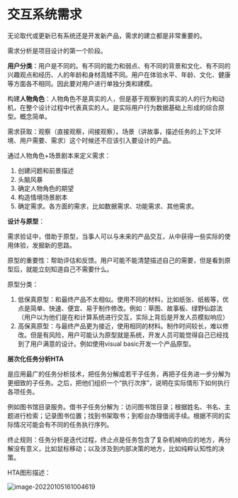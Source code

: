 # 交互系统需求

无论取代或更新已有系统还是开发新产品，需求的建立都是非常重要的。

需求分析是项目设计的第一个阶段。

**用户分类**：用户是不同的。有不同的能力和弱点、有不同的背景和文化、有不同的兴趣观点和经历、人的年龄和身材高矮不同。用户在体验水平、年龄、文化、健康等方面各不相同。因此要对用户进行单独分类和建模。

构建**人物角色**：人物角色不是真实的人，但是基于观察到的真实的人的行为和动机，在整个设计过程中代表真实的人。是实际用户行为数据基础上形成的综合原型。概念简单。

需求获取：观察（直接观察，间接观察）。场景（讲故事，描述任务的上下文环境、用户需要、需求）这个时候还不应该引入要设计的产品。

通过人物角色+场景剧本来定义需求：

1. 创建问题和前景描述
2. 头脑风暴
3. 确定人物角色的期望
4. 构造情境场景剧本
5. 确定需求。各方面的需求，比如数据需求、功能需求、其他需求。

**设计与原型**：

需求验证中，借助于原型，当事人可以与未来的产品交互，从中获得一些实际的使用体验，发掘新的思路。

原型的重要性：帮助评估和反馈。用户可能不能清楚描述自己的需要，但是看到原型后，就能立刻知道自己不需要什么。

原型分类：

1. 低保真原型：和最终产品不太相似。使用不同的材料，比如纸张、纸板等，优点是简单、快速、便宜、易于制作修改。例如：草图、故事板、绿野仙踪法（用户以为他们是在和计算系统进行交互，实际上背后是开发人员模拟响应）
2. 高保真原型：与最终产品更为接近，使用相同的材料。制作时间较长，难以修改。但是有风险，用户可能认为原型就是系统，开发人员可能觉得自己已经找到了用户满意的设计。例如使用visual basic开发一个产品原型。

**层次化任务分析HTA**

是应用最广的任务分析技术，把任务分解成若干子任务，再把子任务进一步分解为更细致的子任务。之后，把他们组织一个“执行次序”，说明在实际情形下如何执行各项任务。

例如图书馆目录服务。借书子任务分解为：访问图书馆目录；根据姓名、书名、主题进行检索；记录图书位置；找到书架取书；到柜台办理借阅手续。根据不同的实际情况可能会有不同的任务执行序列。

终止规则：任务分析是迭代过程，终止点是任务包含了复杂机械响应的地方，再分解没有意义，比如鼠标移动；以及涉及到内部决策的地方，比如纯粹认知性的决策。

HTA图形描述：

![image-20220105161004619](https://clwasblog-1301107071.cos.ap-shanghai.myqcloud.com/img/typora/image-20220105161004619.png)
